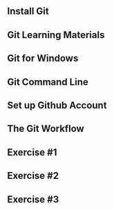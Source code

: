 ## Install Git
## Git Learning Materials
## Git for Windows
## Git Command Line
## Set up Github Account
## The Git Workflow
## Exercise #1
## Exercise #2
## Exercise #3

